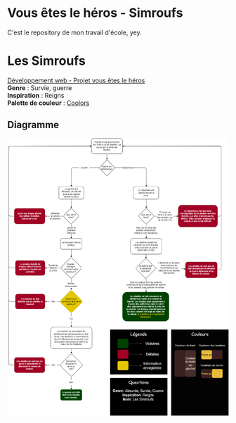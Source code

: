 # Vous êtes le héros - Simroufs
 C'est le repository de mon travail d'école, yey.

# Les Simroufs

[Développement web - Projet vous êtes le héros](https://smnarnold.com/projets/vous-etes-le-heros)  
**Genre** : Survie, guerre  
**Inspiration** : Reigns  
**Palette de couleur** : [Coolors](https://coolors.co/3b2121-482d2d-583b3b-e6b325-e8ba3c)

## Diagramme
![Le diagramme](assets/synopsis.png "Synopsis")
